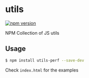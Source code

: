 # utils

[![npm version](https://badge.fury.io/js/utils-perf.svg)](http://badge.fury.io/js/utils-perf)

NPM Collection of JS utils

## Usage
```bash
$ npm install utils-perf --save-dev
```

Check `index.html` for the examples
